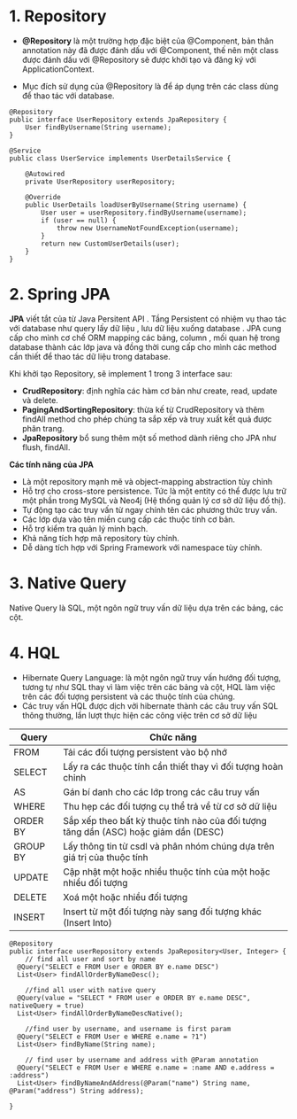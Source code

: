 # 1. Repository
* **@Repository** là một trường hợp đặc biệt của @Component, bản thân annotation này đã được đánh dấu với @Component, thế nên một class được đánh dấu với @Repository sẽ được khởi tạo và đăng ký với ApplicationContext.

* Mục đích sử dụng của @Repository là để áp dụng trên các class dùng để thao tác với database.

```
@Repository
public interface UserRepository extends JpaRepository {
    User findByUsername(String username);
}
```
```
@Service
public class UserService implements UserDetailsService {

    @Autowired
    private UserRepository userRepository;

    @Override
    public UserDetails loadUserByUsername(String username) {
        User user = userRepository.findByUsername(username);
        if (user == null) {
            throw new UsernameNotFoundException(username);
        }
        return new CustomUserDetails(user);
    }
}
```

# 2. Spring JPA

**JPA** viết tắt của từ Java Persitent API . Tầng Persistent có nhiệm vụ thao tác với database như query lấy dữ liệu , lưu dữ liệu xuống database . JPA cung cấp cho mình cơ chế ORM mapping các bảng, column , mối quan hệ trong database thành các lớp java và đồng thời cung cấp cho mình các method cần thiết để thao tác dữ liệu trong database.

Khi khởi tạo Repository, sẽ implement 1 trong 3 interface sau:

* **CrudRepository**: định nghĩa các hàm cơ bản như create, read, update và delete.
* **PagingAndSortingRepository**: thừa kế từ CrudRepository và thêm findAll method cho phép chúng ta sắp xếp và truy xuất kết quả được phân trang.
* **JpaRepository** bổ sung thêm một số method dành riêng cho JPA như flush, findAll.

**Các tính năng của JPA**
* Là một repository mạnh mẽ và object-mapping abstraction tùy chỉnh 
* Hỗ trợ cho cross-store persistence. Tức là một entity có thể được lưu trữ một phần trong MySQL và Neo4j (Hệ thống quản lý cơ sở dữ liệu đồ thị).
* Tự động tạo các truy vấn từ ngay chính tên các phương thức truy vấn.
* Các lớp dựa vào tên miền cung cấp các thuộc tính cơ bản.
* Hỗ trợ kiểm tra quản lý minh bạch.
* Khả năng tích hợp mã repository tùy chỉnh.
* Dễ dàng tích hợp với Spring Framework với namespace tùy chỉnh.

# 3. Native Query
Native Query là SQL, một ngôn ngữ truy vấn dữ liệu dựa trên các bảng, các cột.

# 4. HQL

* Hibernate Query Language: là một ngôn ngữ truy vấn hướng đối tượng, tương tự như SQL thay vì làm việc trên các bảng và cột, HQL làm việc trên các đối tượng persistent và các thuộc tính của chúng.
* Các truy vấn HQL được dịch vởi hibernate thành các câu truy vấn SQL thông thường, lần lượt thực hiện các công việc trên cơ sở dữ liệu


|Query|Chức năng|
|-----|---------|
| FROM|Tải các đối tượng persistent vào bộ nhớ|
|SELECT|Lấy ra các thuộc tính cần thiết thay vì đối tượng hoàn chỉnh
|AS|Gán bí danh cho các lớp trong các câu truy vấn 
|WHERE|Thu hẹp các đối tượng cụ thể trả về từ cơ sở dữ liệu
|ORDER BY|Sắp xếp theo bất kỳ thuộc tính nào của đối tượng tăng dần (ASC) hoặc giảm dần (DESC)|
|GROUP BY|Lấy thông tin từ csdl và phân nhóm chúng dựa trên giá trị của thuộc tính|
|UPDATE|Cập nhật một hoặc nhiều thuộc tính của một hoặc nhiều đối tượng|
|DELETE|Xoá một hoặc nhiều đối tượng|
|INSERT|Insert từ một đối tượng này sang đối tượng khác (Insert Into)|

```
@Repository
public interface userRepository extends JpaRepository<User, Integer> {
    // find all user and sort by name
  @Query("SELECT e FROM User e ORDER BY e.name DESC")
  List<User> findAllOrderByNameDesc();

    //find all user with native query
  @Query(value = "SELECT * FROM user e ORDER BY e.name DESC", nativeQuery = true)
  List<User> findAllOrderByNameDescNative();

    //find user by username, and username is first param
  @Query("SELECT e FROM User e WHERE e.name = ?1")
  List<User> findByName(String name);

    // find user by username and address with @Param annotation
  @Query("SELECT e FROM User e WHERE e.name = :name AND e.address = :address")
  List<User> findByNameAndAddress(@Param("name") String name, @Param("address") String address);

}
```
